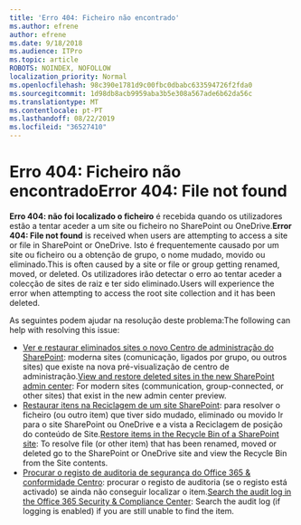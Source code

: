 ```yaml
---
title: 'Erro 404: Ficheiro não encontrado'
ms.author: efrene
author: efrene
ms.date: 9/18/2018
ms.audience: ITPro
ms.topic: article
ROBOTS: NOINDEX, NOFOLLOW
localization_priority: Normal
ms.openlocfilehash: 98c390e1781d9c00fbc0dbabc633594726f2fda0
ms.sourcegitcommit: 1d98db8acb9959aba3b5e308a567ade6b62da56c
ms.translationtype: MT
ms.contentlocale: pt-PT
ms.lasthandoff: 08/22/2019
ms.locfileid: "36527410"
---
```

# <a name="error-404-file-not-found"></a><span data-ttu-id="50b11-102">Erro 404: Ficheiro não encontrado</span><span class="sxs-lookup"><span data-stu-id="50b11-102">Error 404: File not found</span></span>

<span data-ttu-id="50b11-103">**Erro 404: não foi localizado o ficheiro** é recebida quando os utilizadores estão a tentar aceder a um site ou ficheiro no SharePoint ou OneDrive.</span><span class="sxs-lookup"><span data-stu-id="50b11-103">**Error 404: File not found** is received when users are attempting to access a site or file in SharePoint or OneDrive.</span></span> <span data-ttu-id="50b11-104">Isto é frequentemente causado por um site ou ficheiro ou a obtenção de grupo, o nome mudado, movido ou eliminado.</span><span class="sxs-lookup"><span data-stu-id="50b11-104">This is often caused by a site or file or group getting renamed, moved, or deleted.</span></span>
<span data-ttu-id="50b11-105">Os utilizadores irão detectar o erro ao tentar aceder a colecção de sites de raiz e ter sido eliminado.</span><span class="sxs-lookup"><span data-stu-id="50b11-105">Users will experience the error when attempting to access the root site collection and it has been deleted.</span></span>

<span data-ttu-id="50b11-106">As seguintes podem ajudar na resolução deste problema:</span><span class="sxs-lookup"><span data-stu-id="50b11-106">The following can help with resolving this issue:</span></span>
- <span data-ttu-id="50b11-107">[Ver e restaurar eliminados sites o novo Centro de administração do SharePoint](https://docs.microsoft.com/sharepoint/view-and-restore-deleted-sites-in-new-admin-center): moderna sites (comunicação, ligados por grupo, ou outros sites) que existe na nova pré-visualização de centro de administração.</span><span class="sxs-lookup"><span data-stu-id="50b11-107">[View and restore deleted sites in the new SharePoint admin center](https://docs.microsoft.com/sharepoint/view-and-restore-deleted-sites-in-new-admin-center):  For modern sites (communication, group-connected, or other sites) that exist in the new admin center preview.</span></span>
- <span data-ttu-id="50b11-108">[Restaurar itens na Reciclagem de um site SharePoint](https://support.office.com/article/Restore-items-in-the-Recycle-Bin-of-a-SharePoint-site-6df466b6-55f2-4898-8d6e-c0dff851a0be): para resolver o ficheiro (ou outro item) que tiver sido mudado, eliminado ou movido Ir para o site SharePoint ou OneDrive e a vista a Reciclagem de posição do conteúdo de Site.</span><span class="sxs-lookup"><span data-stu-id="50b11-108">[Restore items in the Recycle Bin of a SharePoint site](https://support.office.com/article/Restore-items-in-the-Recycle-Bin-of-a-SharePoint-site-6df466b6-55f2-4898-8d6e-c0dff851a0be):  To resolve file (or other item) that has been renamed, moved or deleted go to the SharePoint or OneDrive site and view the Recycle Bin from the Site contents.</span></span>
- <span data-ttu-id="50b11-109">[Procurar o registo de auditoria de segurança do Office 365 &amp; conformidade Centro](https://support.office.com/client/search-the-audit-log-in-the-office-365-security-compliance-center-0d4d0f35-390b-4518-800e-0c7ec95e946c): procurar o registo de auditoria (se o registo está activado) se ainda não conseguir localizar o item.</span><span class="sxs-lookup"><span data-stu-id="50b11-109">[Search the audit log in the Office 365 Security &amp; Compliance Center](https://support.office.com/client/search-the-audit-log-in-the-office-365-security-compliance-center-0d4d0f35-390b-4518-800e-0c7ec95e946c):  Search the audit log (if logging is enabled) if you are still unable to find the item.</span></span>